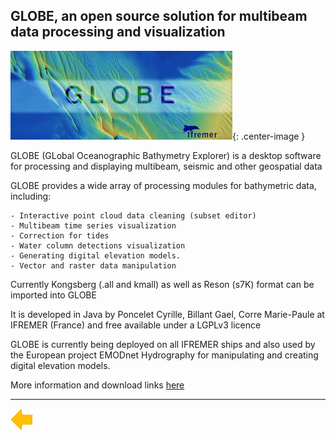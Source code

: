 ## GLOBE, an open source solution for multibeam data processing and visualization


![logo](../resources/globe.png){: .center-image }

GLOBE (GLobal Oceanographic Bathymetry Explorer) is a desktop software for processing and displaying multibeam, seismic and other geospatial data

GLOBE provides a wide array of processing modules for bathymetric data, including:

    - Interactive point cloud data cleaning (subset editor)
    - Multibeam time series visualization
    - Correction for tides
    - Water column detections visualization
    - Generating digital elevation models.
    - Vector and raster data manipulation

Currently Kongsberg (.all and kmall) as well as Reson (s7K) format can be imported into GLOBE

It is developed in Java by Poncelet Cyrille, Billant Gael, Corre Marie-Paule at IFREMER (France) and free available under a LGPLv3 licence

GLOBE is currently being deployed on all IFREMER ships and also used by the European project EMODnet Hydrography for manipulating and creating digital elevation models.

More information and download links [here](https://www.flotteoceanographique.fr/en/Facilities/Shipboard-software/Analyse-et-traitement-de-l-information/GLOBE) 

***

[![Back to Projects](../resources/back.png)](../projects.html)

